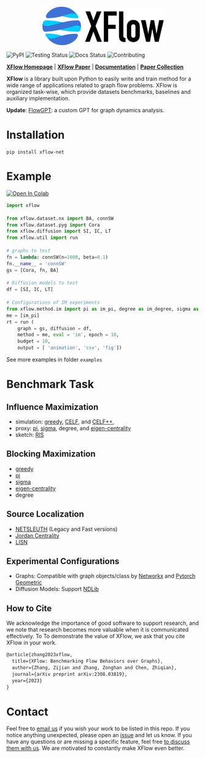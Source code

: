 
<p align="center">
  <img height="100" src="logo.png" />
</p>



![PyPI](https://badgen.net/badge/pypi/0.0.10/green?icon=pypi)
![Testing Status](https://badgen.net/badge/testing/passing/green?icon=github)
![Docs Status](https://badgen.net/badge/docs/passing/green?icon=)
![Contributing](https://badgen.net/badge/contributions/welcome/green?icon=github)

**[XFlow Homepage](https://xflow.network)** | **[XFlow Paper](https://arxiv.org/abs/2308.03819)** | **[Documentation](https://xflow.network/docs)** | **[Paper Collection](https://github.com/aquastar/awesome-network-flow)** 

**XFlow** is a library built upon Python to easily write and train method for a wide range of applications related to graph flow problems. XFlow is organized task-wise, which provide datasets benchmarks, baselines and auxiliary implementation.

**Update**: [FlowGPT](https://chat.openai.com/g/g-2jt5LFYXE-flowgpt): a custom GPT for graph dynamics analysis.

[comment]: <> (add icons https://css-tricks.com/adding-custom-github-badges-to-your-repo/)



# Installation

```
pip install xflow-net
```

# Example

[![Open In Colab](https://colab.research.google.com/assets/colab-badge.svg)](https://colab.research.google.com/drive/1N0gFLSOl1r4h0tvqzStssEZSnmNMvoHc?usp=sharing&pli=1#scrollTo=iXN5BYm4sh4T)

```python
import xflow

from xflow.dataset.nx import BA, connSW
from xflow.dataset.pyg import Cora
from xflow.diffusion import SI, IC, LT
from xflow.util import run

# graphs to test
fn = lambda: connSW(n=1000, beta=0.1)
fn.__name__ = 'connSW'
gs = [Cora, fn, BA]

# Diffusion models to test
df = [SI, IC, LT]

# Configurations of IM experiments
from xflow.method.im import pi as im_pi, degree as im_degree, sigma as im_sigma, celfpp as im_celfpp, greedy as im_greedy
me = [im_pi]
rt = run (
    graph = gs, diffusion = df,
    method = me, eval = 'im', epoch = 10, 
    budget = 10, 
    output = [ 'animation', 'csv', 'fig'])
```


See more examples in folder `examples`



# Benchmark Task

## Influence Maximization
- simulation: [greedy](https://dl.acm.org/doi/10.1145/956750.956769), [CELF](https://dl.acm.org/doi/abs/10.1145/1281192.1281239), and [CELF++](https://dl.acm.org/doi/10.1145/1963192.1963217), 
- proxy: [pi](https://ojs.aaai.org/index.php/AAAI/article/view/21694), [sigma](https://ieeexplore.ieee.org/document/8661648), degree, and [eigen-centrality](https://en.wikipedia.org/wiki/Eigenvector_centrality)
- sketch: [RIS](https://epubs.siam.org/doi/abs/10.1137/1.9781611973402.70)
<!-- - , [SKIM](https://dl.acm.org/doi/10.1145/2661829.2662077), [IMM](https://dl.acm.org/doi/10.1145/2723372.2723734)  -->
       
## Blocking Maximization
- [greedy](https://dl.acm.org/doi/10.1145/956750.956769)
- [pi](https://ojs.aaai.org/index.php/AAAI/article/view/21694)
- [sigma](https://ieeexplore.ieee.org/document/8661648)
- [eigen-centrality](https://en.wikipedia.org/wiki/Eigenvector_centrality)
- degree
  
## Source Localization
- [NETSLEUTH](https://ieeexplore.ieee.org/document/6413787) (Legacy and Fast versions)
- [Jordan Centrality](https://ieeexplore.ieee.org/stamp/stamp.jsp?arnumber=7913632)
- [LISN](https://ieeexplore.ieee.org/stamp/stamp.jsp?arnumber=8697898)

## Experimental Configurations
- Graphs: Compatible with graph objects/class by [Networkx](https://networkx.org/) and [Pytorch Geometric](https://pytorch-geometric.readthedocs.io/en/latest/)
- Diffusion Models: Support [NDLib](https://ndlib.readthedocs.io/en/latest/)

## How to Cite
We acknowledge the importance of good software to support research, and we note
that research becomes more valuable when it is communicated effectively. To
To demonstrate the value of XFlow, we ask that you cite XFlow in your work.

```latex
@article{zhang2023xflow,
  title={XFlow: Benchmarking Flow Behaviors over Graphs},
  author={Zhang, Zijian and Zhang, Zonghan and Chen, Zhiqian},
  journal={arXiv preprint arXiv:2308.03819},
  year={2023}
}
```

# Contact
Feel free to [email us](mailto:zchen@cse.msstate.edu) if you wish your work to be listed in this repo.
If you notice anything unexpected, please open an [issue](XXX) and let us know.
If you have any questions or are missing a specific feature, feel free [to discuss them with us](XXX).
We are motivated to constantly make XFlow even better.




